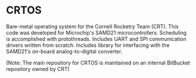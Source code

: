 # CRTOS
Bare-metal operating system for the Cornell Rocketry Team (CRT). This code was developed for Microchip's SAMD21 microcontrollers. Scheduling is accomplished with protothreads. Includes UART and SPI communication drivers written from scratch. Includes library for interfacing with the SAMD21's on-board analog-to-digital converter.

(Note: The main repository for CRTOS is maintained on an internal BitBucket repository owned by CRT)
